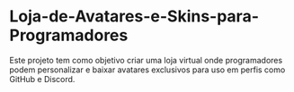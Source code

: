 # Loja-de-Avatares-e-Skins-para-Programadores
Este projeto tem como objetivo criar uma loja virtual onde programadores podem personalizar e baixar avatares exclusivos para uso em perfis como GitHub e Discord.
